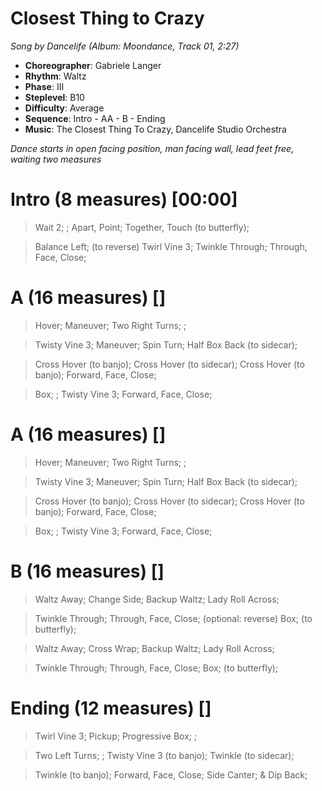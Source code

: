 # Closest Thing to Crazy
*Song by Dancelife (Album: Moondance, Track 01, 2:27)*

* **Choreographer**: Gabriele Langer
* **Rhythm**: Waltz
* **Phase**: III
* **Steplevel**: B10
* **Difficulty**: Average
* **Sequence**: Intro - AA - B - Ending
* **Music**: The Closest Thing To Crazy, Dancelife Studio Orchestra

*Dance starts in open facing position, man facing wall, lead feet free, waiting two measures*

# Intro (8 measures) [00:00]

> Wait 2; ; Apart, Point; Together, Touch (to butterfly);

> Balance Left; (to reverse) Twirl Vine 3; Twinkle Through; Through, Face, Close;

# A (16 measures) []

> Hover; Maneuver; Two Right Turns; ;

> Twisty Vine 3; Maneuver; Spin Turn; Half Box Back (to sidecar);

> Cross Hover (to banjo); Cross Hover (to sidecar); Cross Hover (to banjo); Forward, Face, Close;

> Box; ; Twisty Vine 3; Forward, Face, Close;

# A (16 measures) []

> Hover; Maneuver; Two Right Turns; ;

> Twisty Vine 3; Maneuver; Spin Turn; Half Box Back (to sidecar);

> Cross Hover (to banjo); Cross Hover (to sidecar); Cross Hover (to banjo); Forward, Face, Close;

> Box; ; Twisty Vine 3; Forward, Face, Close;

# B (16 measures) []

> Waltz Away; Change Side; Backup Waltz; Lady Roll Across;

> Twinkle Through; Through, Face, Close; (optional: reverse) Box; (to butterfly);

> Waltz Away; Cross Wrap; Backup Waltz; Lady Roll Across;

> Twinkle Through; Through, Face, Close; Box; (to butterfly);

# Ending (12 measures) []

> Twirl Vine 3; Pickup; Progressive Box; ;

> Two Left Turns; ; Twisty Vine 3 (to banjo); Twinkle (to sidecar);

> Twinkle (to banjo); Forward, Face, Close; Side Canter; & Dip Back;